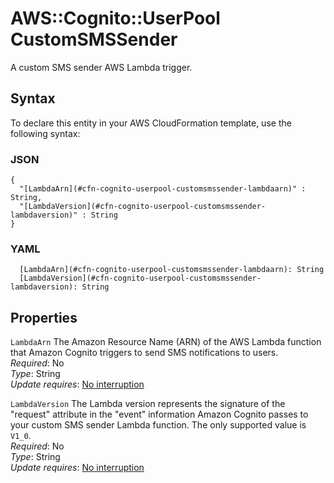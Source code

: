 # AWS::Cognito::UserPool CustomSMSSender<a name="aws-properties-cognito-userpool-customsmssender"></a>

A custom SMS sender AWS Lambda trigger\.

## Syntax<a name="aws-properties-cognito-userpool-customsmssender-syntax"></a>

To declare this entity in your AWS CloudFormation template, use the following syntax:

### JSON<a name="aws-properties-cognito-userpool-customsmssender-syntax.json"></a>

```
{
  "[LambdaArn](#cfn-cognito-userpool-customsmssender-lambdaarn)" : String,
  "[LambdaVersion](#cfn-cognito-userpool-customsmssender-lambdaversion)" : String
}
```

### YAML<a name="aws-properties-cognito-userpool-customsmssender-syntax.yaml"></a>

```
  [LambdaArn](#cfn-cognito-userpool-customsmssender-lambdaarn): String
  [LambdaVersion](#cfn-cognito-userpool-customsmssender-lambdaversion): String
```

## Properties<a name="aws-properties-cognito-userpool-customsmssender-properties"></a>

`LambdaArn` <a name="cfn-cognito-userpool-customsmssender-lambdaarn"></a>
The Amazon Resource Name \(ARN\) of the AWS Lambda function that Amazon Cognito triggers to send SMS notifications to users\.  
_Required_: No  
_Type_: String  
_Update requires_: [No interruption](https://docs.aws.amazon.com/AWSCloudFormation/latest/UserGuide/using-cfn-updating-stacks-update-behaviors.html#update-no-interrupt)

`LambdaVersion` <a name="cfn-cognito-userpool-customsmssender-lambdaversion"></a>
The Lambda version represents the signature of the "request" attribute in the "event" information Amazon Cognito passes to your custom SMS sender Lambda function\. The only supported value is `V1_0`\.  
_Required_: No  
_Type_: String  
_Update requires_: [No interruption](https://docs.aws.amazon.com/AWSCloudFormation/latest/UserGuide/using-cfn-updating-stacks-update-behaviors.html#update-no-interrupt)
